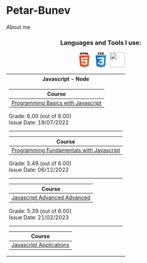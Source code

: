 # Petar-Bunev
About me

<h3 align="center">Languages and Tools I use:</h3>
<p align="center"> <img src="https://raw.githubusercontent.com/devicons/devicon/master/icons/html5/html5-original-wordmark.svg" alt="html5" width="40" height="40"/> <img src="https://raw.githubusercontent.com/devicons/devicon/master/icons/css3/css3-original-wordmark.svg" alt="css3" width="40" height="40"/> <img src="https://raw.githubusercontent.com/devicons/devicon/master/icons/js/js-original-wordmark.svg" width="40" height="40"/> </p>

<table align="center">

<tr>
 <th> Javascript - Node </th>
</tr>

<tr>
<td>

| **Course**                                                            | 
| --------------------------------------------------------------------- |
| <a href="https://softuni.bg/trainings/4001/programming-basics-with-javascript-march-2023" > Programming Basics with Javascript </a>

  Grade: 6.00 (out of 6.00)<br /> Issue Date: 19/07/2022</th>
  
  ---------------------------------------------------------------------------------
  
| **Course**                                                            | 
| --------------------------------------------------------------------- |
| <a href="https://softuni.bg/trainings/3952/programming-fundamentals-with-javascript-january-2023" > Programming Fundamentals with Javascript </a> 

  Grade: 5.49 (out of 6.00)<br /> Issue Date: 06/12/2022</th>
  
  ---------------------------------------------------------------------------------
  
| **Course**                                                            | 
| --------------------------------------------------------------------- | 
| <a href="https://softuni.bg/trainings/3961/js-advanced-january-2023" > Javascript Advanced Advanced </a>        

 Grade: 5.39 (out of 6.00)<br /> Issue Date: 21/02/2023</th>
 
  ---------------------------------------------------------------------------------
| **Course**                                                            |                                                  
| --------------------------------------------------------------------- | 
| <a href="https://softuni.bg/courses/js-applications" > Javascript Applications </a>        
  
  </table>
  </tr>
</td>
